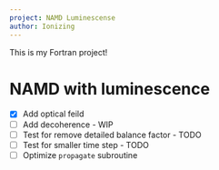 ```yaml
---
project: NAMD Luminescense
author: Ionizing
---
```


This is my Fortran project!

# NAMD with luminescence

- [X] Add optical feild
- [ ] Add decoherence - WIP
- [ ] Test for remove detailed balance factor - TODO
- [ ] Test for smaller time step - TODO
- [ ] Optimize `propagate` subroutine

